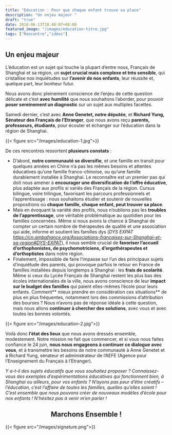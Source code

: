 ```yaml
---
title: "Education : Pour que chaque enfant trouve sa place"
description: "Un enjeu majeur "
draft: "true"
date: 2018-06-13T18:48:07+08:00
featured_image: "/images/education-titre.jpg"
tags: ["Rencontre","idées"]
---
```


Un enjeu majeur 
--------------

L’éducation est un sujet qui touche la plupart d’entre nous, Français de Shanghai et sa région, un **sujet crucial mais complexe et très sensible**, qui cristallise nos inquiétudes sur **l’avenir de nos enfants**, leur réussite et, quelque part, leur bonheur futur. 

Nous avons donc pleinement conscience de l’enjeu de cette question délicate et c’est **avec humilité** que nous souhaitons l’aborder, pour pouvoir **poser sereinement un diagnostic** sur un sujet aux multiples facettes.

Samedi dernier, c’est avec **Anne Genetet, notre députée**, et **Richard Yung, Sénateur des Français de l’Etranger**, que nous avons reçu **parents, professeurs, étudiants**, pour écouter et échanger sur l’éducation dans la région de Shanghai.

{{< figure src="/images/education-1.jpg">}}

De ces rencontres ressortent **plusieurs constats** : 

-	D’abord, **notre communauté se diversifie**, et une famille en transit pour quelques années en Chine n’a pas les mêmes besoins et attentes éducatives qu’une famille franco-chinoise, ou qu’une famille durablement installée à Shanghai. Le reconnaître est un premier pas qui doit nous amener à **encourager une diversification de l’offre éducative**, plus adaptée aux profils si variés des Français de la région. Cursus bilingue, voire trilingue, favorisant les parcours professionnels et l’apprentissage : nous souhaitons étudier et soutenir de nouvelles propositions où **chaque famille, chaque enfant, peut trouver sa place**. 
-	Mais en évoquant la variété des profils, nous n’oublions pas les **troubles de l’apprentissage**, une véritable problématique au quotidien pour les familles concernées. Même si nous avons la chance à Shanghai de compter un certain nombre de thérapeutes de qualité et une association qui aide, informe et soutient les familles dys (*DYS EXPAT https://cn.ambafrance.org/Associations-francaises-sur-Shanghai-et-sa-region#DYS-EXPAT*), il nous semble crucial de **favoriser l’accueil d’orthophonistes, de psychomotriciens, d’ergothérapeutes et d’orthoptistes** dans notre région.
-	Finalement, impossible de faire l’impasse sur l’un des principaux sujets d’inquiétude des parents, qui provoque parfois le retour en France de familles installées depuis longtemps à Shanghai : les **frais de scolarité**. Même si ceux du Lycée Français de Shanghai restent les plus bas des écoles internationales de la ville, nous avons conscience de leur **impact sur le budget des familles** qui paient elles-mêmes l’école pour leurs enfants. Comment** mieux prendre en considération ces situations** de plus en plus fréquentes, notamment lors des commissions d’attribution des bourses ? Nous n’avons pas de réponse idéale à cette question, mais nous allons **continuer à chercher des solutions**, avec vous et avec toutes les bonnes volontés.

{{< figure src="/images/education-2.jpg">}}

Voilà donc **l’état des lieux** que nous avons dressés ensemble, modestement. Notre mission ne fait que commencer, et si vous nous faites confiance le 24 juin, **nous nous engageons à continuer ce dialogue avec vous**, et à transmettre les besoins de notre communauté à Anne Genetet et à Richard Yung, sénateur et administrateur de l’AEFE (Agence pour l’Enseignement du Français à l’Etranger). 

*Y a-t-il des sujets éducatifs que vous souhaitez proposer ? Connaissez-vous des exemples d’expérimentations éducatives qui fonctionnent bien, à Shanghai ou ailleurs, pour vos enfants ? N’ayons pas peur d’être créatifs – l’éducation, c’est l’affaire de toutes les familles, quelles qu’elles soient ! C’est ensemble que nous pouvons créer de nouveaux modèles d’école pour nos enfants ! N’hésitez pas à venir m’en parler !*

<h2 style="text-align: center;"> Marchons Ensemble ! </h2>

{{< figure src="/images/signature.png">}}